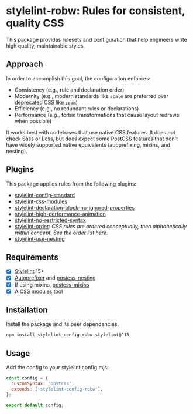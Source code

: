 # stylelint-robw: Rules for consistent, quality CSS

This package provides rulesets and configuration that help engineers write high quality, maintainable styles.

## Approach

In order to accomplish this goal, the configuration enforces:

- Consistency (e.g., rule and declaration order)
- Modernity (e.g., modern standards like `scale` are preferred over deprecated CSS like `zoom`)
- Efficiency (e.g., no redundant rules or declarations)
- Performance (e.g., forbid transformations that cause layout redraws when possible)

It works best with codebases that use native CSS features. It does not check Sass or Less, but does expect some PostCSS features that don't have widely supported native equivalents (auoprefixing, mixins, and nesting).

## Plugins

This package applies rules from the following plugins:

- [stylelint-config-standard](https://github.com/stylelint/stylelint-config-standard)
- [stylelint-css-modules](https://github.com/pascalduez/stylelint-config-css-modules)
- [stylelint-declaration-block-no-ignored-properties](https://github.com/kristerkari/stylelint-declaration-block-no-ignored-properties)
- [stylelint-high-performance-animation](https://github.com/kristerkari/stylelint-high-performance-animation)
- [stylelint-no-restricted-syntax](https://github.com/niksy/stylelint-no-restricted-syntax)
- [stylelint-order](https://github.com/hudochenkov/stylelint-order): _CSS rules are ordered conceptually, then alphabetically within concept. See the order list [here](https://github.com/robwierzbowski/stylelint-config-robw/blob/main/order.cjs)._
- [stylelint-use-nesting](https://github.com/csstools/stylelint-use-nesting)

## Requirements

- [x] [Stylelint](https://stylelint.io/) 15+
- [x] [Autoprefixer](https://github.com/postcss/autoprefixer) and [postcss-nesting](https://github.com/csstools/postcss-plugins/tree/main/plugins/postcss-nesting)
- [x] If using mixins, [postcss-mixins](https://github.com/postcss/postcss-mixins)
- [x] A [CSS modules](https://vitejs.dev/guide/features.html#css-modules) tool

## Installation

Install the package and its peer dependencies.

```sh
npm install stylelint-config-robw stylelint@^15
```

## Usage

Add the config to your stylelint.config.mjs:

```js
const config = {
  customSyntax: 'postcss',
  extends: ['stylelint-config-robw'],
};

export default config;
```
